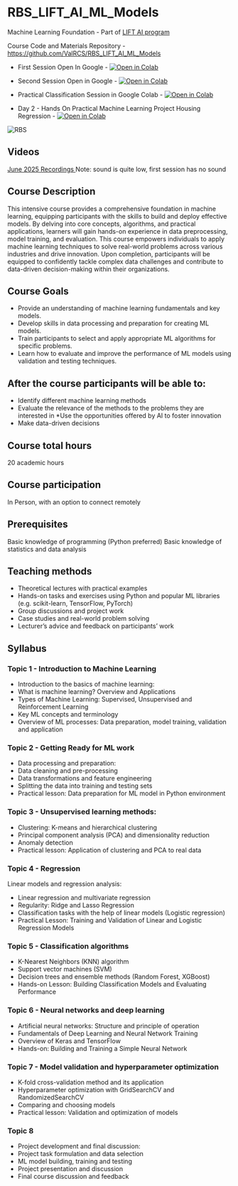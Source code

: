 # RBS_LIFT_AI_ML_Models

Machine Learning Foundation - Part of [LIFT AI program](https://rbs.lv/lift-courses/lift-ai-machine-learning-models/)

Course Code and Materials Repository - https://github.com/ValRCS/RBS_LIFT_AI_ML_Models

* First Session Open In Google - [![Open in Colab](https://colab.research.google.com/assets/colab-badge.svg)](https://colab.research.google.com/github/ValRCS/RBS_LIFT_AI_ML_Models/blob/main/notebooks/Session_1_Course_Introduction.ipynb)

* Second Session Open in Google - [![Open in Colab](https://colab.research.google.com/assets/colab-badge.svg)](
https://colab.research.google.com/github/ValRCS/RBS_LIFT_AI_ML_Models/blob/main/notebooks/Session_2_ML_Process_Overview.ipynb)

* Practical Classification Session in Google Colab - [![Open in Colab](https://colab.research.google.com/assets/colab-badge.svg)](
https://colab.research.google.com/github/ValRCS/RBS_LIFT_AI_ML_Models/blob/main/notebooks/Irises_Data_Analysis_Workflow_Clean.ipynb)

* Day 2 - Hands On Practical Machine Learning Project Housing Regression - [![Open in Colab](https://colab.research.google.com/assets/colab-badge.svg)](
https://colab.research.google.com/github/ValRCS/RBS_LIFT_AI_ML_Models/blob/main/notebooks/02_end_to_end_machine_learning_project.ipynb)



![RBS](https://rbs.lv/wp-content/uploads/2023/08/logo2eng.svg)

## Videos

[June 2025 Recordings ](https://www.youtube.com/playlist?list=PLdny-WHphTZ7iFxZXHVzYb3Z-wW8l9ljN)
Note: sound is quite low, first session has no sound



## Course Description

This intensive course provides a comprehensive foundation in machine learning, equipping participants with the skills to build and deploy effective models. By delving into core concepts, algorithms, and practical applications, learners will gain hands-on experience in data preprocessing, model training, and evaluation. This course empowers individuals to apply machine learning techniques to solve real-world problems across various industries and drive innovation. Upon completion, participants will be equipped to confidently tackle complex data challenges and contribute to data-driven decision-making within their organizations.


## Course Goals

* Provide an understanding of machine learning fundamentals and key models.
* Develop skills in data processing and preparation for creating ML models.
* Train participants to select and apply appropriate ML algorithms for specific problems.
* Learn how to evaluate and improve the performance of ML models using validation and testing techniques.

## After the course participants will be able to:

* Identify different machine learning methods
* Evaluate the relevance of the methods to the problems they are interested in
*Use the opportunities offered by AI to foster innovation
* Make data-driven decisions

## Course total hours

20 academic hours

## Course participation

In Person, with an option to connect remotely

## Prerequisites

Basic knowledge of programming (Python preferred)
Basic knowledge of statistics and data analysis

## Teaching methods

* Theoretical lectures with practical examples
* Hands-on tasks and exercises using Python and popular ML libraries (e.g. scikit-learn, TensorFlow, PyTorch)
* Group discussions and project work
* Case studies and real-world problem solving
* Lecturer’s advice and feedback on participants’ work

## Syllabus

### Topic 1 - Introduction to Machine Learning

* Introduction to the basics of machine learning:
* What is machine learning? Overview and Applications
* Types of Machine Learning: Supervised, Unsupervised and Reinforcement Learning
* Key ML concepts and terminology
* Overview of ML processes: Data preparation, model training, validation and application

### Topic 2 - Getting Ready for ML work

* Data processing and preparation:
* Data cleaning and pre-processing
* Data transformations and feature engineering
* Splitting the data into training and testing sets
* Practical lesson: Data preparation for ML model in Python environment

### Topic 3 - Unsupervised learning methods:

* Clustering: K-means and hierarchical clustering
* Principal component analysis (PCA) and dimensionality reduction
* Anomaly detection
* Practical lesson: Application of clustering and PCA to real data

### Topic 4 - Regression

Linear models and regression analysis:
* Linear regression and multivariate regression
* Regularity: Ridge and Lasso Regression
* Classification tasks with the help of linear models (Logistic regression)
* Practical Lesson: Training and Validation of Linear and Logistic Regression Models

### Topic 5 - Classification algorithms

* K-Nearest Neighbors (KNN) algorithm
* Support vector machines (SVM)
* Decision trees and ensemble methods (Random Forest, XGBoost)
* Hands-on Lesson: Building Classification Models and Evaluating Performance

### Topic 6 - Neural networks and deep learning

* Artificial neural networks: Structure and principle of operation
* Fundamentals of Deep Learning and Neural Network Training
* Overview of Keras and TensorFlow
* Hands-on: Building and Training a Simple Neural Network

### Topic 7 - Model validation and hyperparameter optimization

* K-fold cross-validation method and its application
* Hyperparameter optimization with GridSearchCV and RandomizedSearchCV
* Comparing and choosing models
* Practical lesson: Validation and optimization of models

### Topic 8

* Project development and final discussion:
* Project task formulation and data selection
* ML model building, training and testing
* Project presentation and discussion
* Final course discussion and feedback
